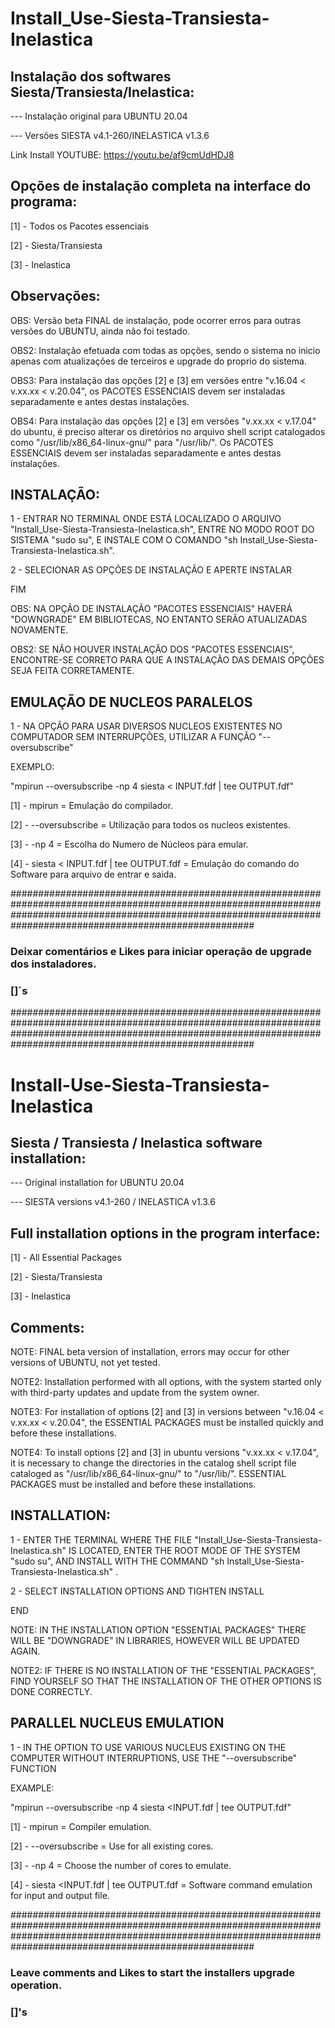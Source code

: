 # Install_Use-Siesta-Transiesta-Inelastica

## Instalação dos softwares Siesta/Transiesta/Inelastica:

--- Instalação original para UBUNTU 20.04

--- Versões SIESTA v4.1-260/INELASTICA v1.3.6

Link Install YOUTUBE: https://youtu.be/af9cmUdHDJ8

## Opções de instalação completa na interface do programa:
[1] - Todos os Pacotes essenciais

[2] - Siesta/Transiesta

[3] - Inelastica

## Observações:
OBS: Versão beta FINAL de instalação, pode ocorrer erros para outras versões do UBUNTU, ainda não foi testado.

OBS2: Instalação efetuada com todas as opções, sendo o sistema no inicio apenas com atualizações de terceiros e upgrade do proprio do sistema.

OBS3: Para instalação das opções [2] e [3] em versões entre "v.16.04 < v.xx.xx < v.20.04", os PACOTES ESSENCIAIS devem ser instaladas separadamente e antes destas instalações.

OBS4: Para instalação das opções [2] e [3] em versões "v.xx.xx < v.17.04" do ubuntu, é preciso alterar os diretórios no arquivo shell script catalogados como  "/usr/lib/x86_64-linux-gnu/" para "/usr/lib/". Os PACOTES ESSENCIAIS devem ser instaladas separadamente e antes destas instalações.

## INSTALAÇÃO:

1 - ENTRAR NO TERMINAL ONDE ESTÁ LOCALIZADO O ARQUIVO "Install_Use-Siesta-Transiesta-Inelastica.sh", ENTRE NO MODO ROOT DO SISTEMA "sudo su", E INSTALE COM O COMANDO "sh Install_Use-Siesta-Transiesta-Inelastica.sh".

2 - SELECIONAR AS OPÇÕES DE INSTALAÇÃO E APERTE INSTALAR

FIM

OBS: NA OPÇÃO DE INSTALAÇÃO "PACOTES ESSENCIAIS" HAVERÁ "DOWNGRADE" EM BIBLIOTECAS, NO ENTANTO SERÃO ATUALIZADAS NOVAMENTE.

OBS2: SE NÃO HOUVER INSTALAÇÃO DOS "PACOTES ESSENCIAIS", ENCONTRE-SE CORRETO PARA QUE A INSTALAÇÃO DAS DEMAIS OPÇÕES SEJA FEITA CORRETAMENTE. 


## EMULAÇÃO DE NUCLEOS PARALELOS

1 - NA OPÇÃO PARA USAR DIVERSOS NUCLEOS EXISTENTES NO COMPUTADOR SEM INTERRUPÇÕES, UTILIZAR A FUNÇÃO "--oversubscribe"

EXEMPLO:

"mpirun --oversubscribe -np 4 siesta < INPUT.fdf  | tee OUTPUT.fdf" 

[1] - mpirun = Emulação do compilador.

[2] - --oversubscribe = Utilização para todos os nucleos existentes.

[3] - -np 4 = Escolha do Numero de Núcleos para emular.

[4] - siesta < INPUT.fdf  | tee OUTPUT.fdf  = Emulação do comando do Software para arquivo de entrar e saida.

####################################################################################################################################################################################################################




### Deixar comentários e Likes para iniciar operação de upgrade dos instaladores.

### []´s





####################################################################################################################################################################################################################
# Install-Use-Siesta-Transiesta-Inelastica

## Siesta / Transiesta / Inelastica software installation:

--- Original installation for UBUNTU 20.04

--- SIESTA versions v4.1-260 / INELASTICA v1.3.6

## Full installation options in the program interface:
[1] - All Essential Packages

[2] - Siesta/Transiesta

[3] - Inelastica

## Comments:
NOTE: FINAL beta version of installation, errors may occur for other versions of UBUNTU, not yet tested.

NOTE2: Installation performed with all options, with the system started only with third-party updates and update from the system owner.

NOTE3: For installation of options [2] and [3] in versions between "v.16.04 < v.xx.xx < v.20.04", the ESSENTIAL PACKAGES must be installed quickly and before these installations.

NOTE4: To install options [2] and [3] in ubuntu versions "v.xx.xx < v.17.04", it is necessary to change the directories in the catalog shell script file cataloged as "/usr/lib/x86_64-linux-gnu/" to "/usr/lib/". ESSENTIAL PACKAGES must be installed and before these installations.

## INSTALLATION:

1 - ENTER THE TERMINAL WHERE THE FILE "Install_Use-Siesta-Transiesta-Inelastica.sh" IS LOCATED, ENTER THE ROOT MODE OF THE SYSTEM "sudo su", AND INSTALL WITH THE COMMAND "sh Install_Use-Siesta-Transiesta-Inelastica.sh" .

2 - SELECT INSTALLATION OPTIONS AND TIGHTEN INSTALL

END

NOTE: IN THE INSTALLATION OPTION "ESSENTIAL PACKAGES" THERE WILL BE "DOWNGRADE" IN LIBRARIES, HOWEVER WILL BE UPDATED AGAIN.

NOTE2: IF THERE IS NO INSTALLATION OF THE "ESSENTIAL PACKAGES", FIND YOURSELF SO THAT THE INSTALLATION OF THE OTHER OPTIONS IS DONE CORRECTLY.


## PARALLEL NUCLEUS EMULATION

1 - IN THE OPTION TO USE VARIOUS NUCLEUS EXISTING ON THE COMPUTER WITHOUT INTERRUPTIONS, USE THE "--oversubscribe" FUNCTION

EXAMPLE:

"mpirun --oversubscribe -np 4 siesta <INPUT.fdf | tee OUTPUT.fdf"

[1] - mpirun = Compiler emulation.

[2] - --oversubscribe = Use for all existing cores.

[3] - -np 4 = Choose the number of cores to emulate.

[4] - siesta <INPUT.fdf | tee OUTPUT.fdf = Software command emulation for input and output file.

####################################################################################################################################################################################################################




### Leave comments and Likes to start the installers upgrade operation.

### []'s
